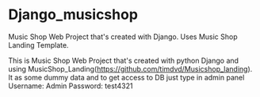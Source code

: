 # Django_musicshop
Music Shop Web Project that's created with Django. Uses Music Shop Landing Template.

This is Music Shop Web Project that's created with python Django and using MusicShop_Landing(https://github.com/timdvd/Musicshop_landing).
It as some dummy data and to get access to DB just type in admin panel
Username: Admin
Password: test4321
